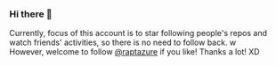 ### Hi there 👋
  
Currently, focus of this account is to star following people's repos and watch friends' activities, so there is no need to follow back. w  
However, welcome to follow [@raptazure](https://github.com/raptazure) if you like! Thanks a lot! XD
